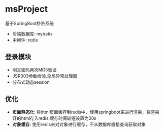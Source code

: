# msProject
基于SpringBoot秒杀系统  
-  后端数据库: mybatis  
-  中间件: redis
## 登录模块
-   明文密码两次MD5验证
-   JSR303参数检验,全局异常处理器
-   分布式动态session

## 优化

-  **页面静态化**:  将html页面缓存到redis中，使用springboot来进行渲染，将渲染好的html存入redis,缓存时间较短设置为30s
-  **对象缓存**:  使用redis来对对象进行缓存，不从数据库直接查询获取对象  
    
